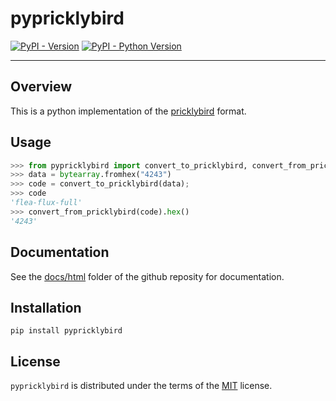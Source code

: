 # pypricklybird

[![PyPI - Version](https://img.shields.io/pypi/v/pypricklybird.svg)](https://pypi.org/project/pypricklybird)
[![PyPI - Python Version](https://img.shields.io/pypi/pyversions/pypricklybird.svg)](https://pypi.org/project/pypricklybird)

-----

## Overview 
This is a python implementation of the [pricklybird](https://github.com/ndornseif/pricklybird) format.

## Usage
```python
>>> from pypricklybird import convert_to_pricklybird, convert_from_pricklybird
>>> data = bytearray.fromhex("4243")
>>> code = convert_to_pricklybird(data);
>>> code
'flea-flux-full'
>>> convert_from_pricklybird(code).hex()
'4243'
```

## Documentation
See the [docs/html](https://github.com/ndornseif/pypricklybird/tree/main/docs/html) folder of the github reposity for documentation.

## Installation

```console
pip install pypricklybird
```

## License

`pypricklybird` is distributed under the terms of the [MIT](https://spdx.org/licenses/MIT.html) license.
